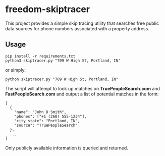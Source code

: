 # freedom-skiptracer

This project provides a simple skip tracing utility that searches free public data
sources for phone numbers associated with a property address.

## Usage

```
pip install -r requirements.txt
python3 skiptracer.py "709 W High St, Portland, IN"
```

or simply:

```
python skiptracer.py "709 W High St, Portland, IN"
```

The script will attempt to look up matches on **TruePeopleSearch.com** and
**FastPeopleSearch.com** and output a list of potential matches in the form:

```
[
  {
    "name": "John D Smith",
    "phones": ["+1 (260) 555-1234"],
    "city_state": "Portland, IN",
    "source": "TruePeopleSearch"
  },
  ...
]
```

Only publicly available information is queried and returned.

